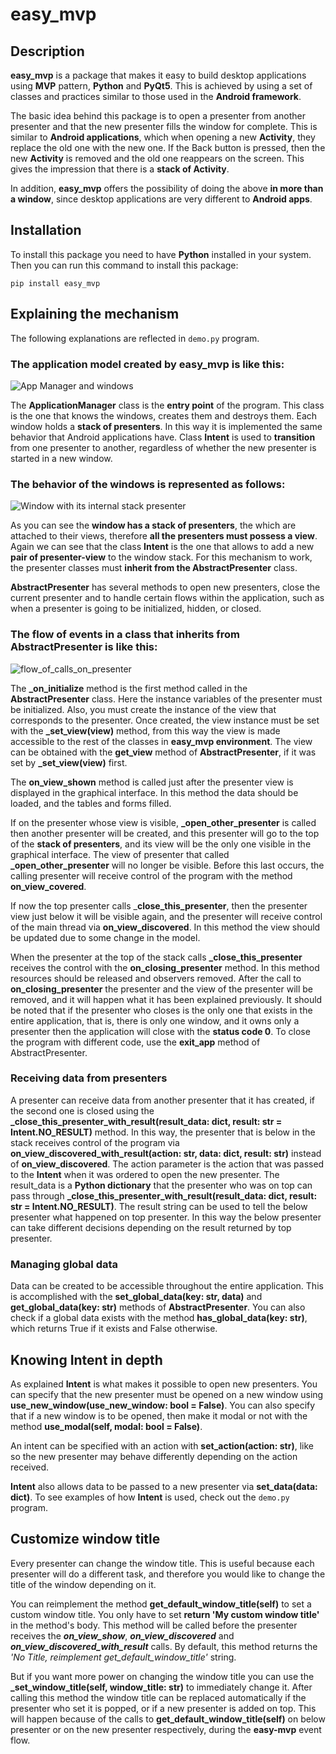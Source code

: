 # easy_mvp

## Description

**easy_mvp** is a package that makes it easy to build desktop applications
using **MVP** pattern, **Python** and **PyQt5**. This is achieved by using
a set of classes and practices similar to those used in the **Android framework**.

The basic idea behind this package is to open a presenter from
another presenter and that the new presenter fills the window for
complete. This is similar to **Android applications**, which
when opening a new **Activity**, they replace the old one with the new one.
If the Back button is pressed, then the new **Activity** is removed
and the old one reappears on the screen. This gives the impression
that there is a **stack of Activity**.

In addition, **easy_mvp** offers the possibility of doing the above **in more than
a window**, since desktop applications are very different to **Android apps**.

## Installation

To install this package you need to have **Python** installed in your system.
Then you can run this command to install this package:

````shell script
pip install easy_mvp
````


## Explaining the mechanism

The following explanations are reflected in ``demo.py`` program.

### The application model created by **easy_mvp** is like this:

![App Manager and windows](https://github.com/R0land013/easy-mvp/blob/master/readme_img/app_manager_and_windows.png?raw=true)

The **ApplicationManager** class is the **entry point** of the program. This
class is the one that knows the windows, creates them and destroys them. Each
window holds a **stack of presenters**. In this way it is implemented
the same behavior that Android applications have. Class
**Intent** is used to **transition** from one presenter to another,
regardless of whether the new presenter is started in a new window.


### The behavior of the windows is represented as follows:

![Window with its internal stack presenter](https://github.com/R0land013/easy-mvp/blob/b2c8ba51e5315679848925967611e1e5931871dd/readme_img/window_with_its_internal_stack.png?raw=true)

As you can see the **window has a stack of presenters**, the
which are attached to their views, therefore **all the
presenters must possess a view**. Again we can see that the class
**Intent** is the one that allows to add a new **pair of presenter-view**
to the window stack. For this mechanism to work, the presenter
classes must **inherit from the AbstractPresenter** class.

**AbstractPresenter** has several methods to open new presenters,
close the current presenter and to handle certain flows within the
application, such as when a presenter is going to be initialized, hidden,
or closed.


### The flow of events in a class that inherits from AbstractPresenter is like this:

![flow_of_calls_on_presenter](https://github.com/R0land013/easy-mvp/blob/b2c8ba51e5315679848925967611e1e5931871dd/readme_img/flow_of_calls_on_presenter.png?raw=true)

The **_on_initialize** method is the first method called in the **AbstractPresenter** class.
Here the instance variables of the presenter must be initialized. Also, you must
create the instance of the view that corresponds to the presenter. Once created,
the view instance must be set with the **_set_view(view)** method, from
this way the view is made accessible to the rest of the classes in **easy_mvp environment**.
The view can be obtained with the **get_view** method of **AbstractPresenter**, if it was set
by **_set_view(view)** first.

The **on_view_shown** method is called just after the presenter view
is displayed in the graphical interface. In this method the data should be loaded,
and the tables and forms filled.

If on the presenter whose view is visible, **_open_other_presenter** is called
then another presenter will be created, and this presenter will go to the top of the
**stack of presenters**, and its view will be the only one visible in the graphical interface.
The view of presenter that called **_open_other_presenter** will no longer be visible.
Before this last occurs, the calling presenter will receive control of the program
with the method **on_view_covered**.

If now the top presenter calls _**close_this_presenter**, then the
presenter view just below it will be visible again, and the
presenter will receive control of the main thread via **on_view_discovered**.
In this method the view should be updated due to some change in the model.

When the presenter at the top of the stack calls **_close_this_presenter**
receives the control with the **on_closing_presenter** method. In this method
resources should be released and observers removed. After the call to
**on_closing_presenter** the presenter and the view of the presenter will be
removed, and it will happen what it has been explained previously.
It should be noted that if the presenter who closes is the
only one that exists in the entire application, that is, there is only one
window, and it owns only a presenter then the application will close with
the **status code 0**. To close the program with different code, use the **exit_app**
method of AbstractPresenter.


### Receiving data from presenters

A presenter can receive data from another presenter that it has created,
if the second one is closed using the **_close_this_presenter_with_result(result_data: dict, result: str = Intent.NO_RESULT)**
method. In this way, the presenter that is below in the stack receives control of the
program via **on_view_discovered_with_result(action: str, data: dict, result: str)** instead of
**on_view_discovered**. The action parameter is the action that was passed to the **Intent** when
it was ordered to open the new presenter. The result_data is a **Python dictionary** that the
presenter who was on top can pass through
**_close_this_presenter_with_result(result_data: dict, result: str = Intent.NO_RESULT)**. The result string can be used
to tell the below presenter what happened on top presenter. In this way the below presenter can take different decisions
depending on the result returned by top presenter.


### Managing global data

Data can be created to be accessible throughout the entire application. This is
accomplished with the **set_global_data(key: str, data)** and **get_global_data(key: str)**
methods of **AbstractPresenter**. You can also check if a global data exists with the method
**has_global_data(key: str)**, which returns True if it exists and False otherwise.


## Knowing Intent in depth

As explained **Intent** is what makes it possible to open new presenters. You can specify
that the new presenter must be opened on a new window using
**use_new_window(use_new_window: bool = False)**. You can also specify that
if a new window is to be opened, then make it modal or not with the method
**use_modal(self, modal: bool = False)**.

An intent can be specified with an action with **set_action(action: str)**, like so
the new presenter may behave differently depending on the action received.

**Intent** also allows data to be passed to a new presenter via **set_data(data: dict)**.
To see examples of how **Intent** is used, check out the ``demo.py`` program.


## Customize window title

Every presenter can change the window title. This is useful because each presenter will do
a different task, and therefore you would like to change the title of the window depending
on it.

You can reimplement the method **get_default_window_title(self)** to set a custom
window title. You only have to set **return 'My custom window title'** in the method's
body. This method will be called before the presenter receives the
***on_view_show***, ***on_view_discovered*** and ***on_view_discovered_with_result*** calls.
By default, this method returns the *'No Title, reimplement get_default_window_title'* string.


But if you want more power on changing the window title you can use the
**_set_window_title(self, window_title: str)** to immediately change it. After calling
this method the window title can be replaced automatically if the presenter who set it is popped,
or if a new presenter is added on top. This will happen because of the calls to
**get_default_window_title(self)** on below presenter or on the new presenter respectively,
during the **easy-mvp** event flow.